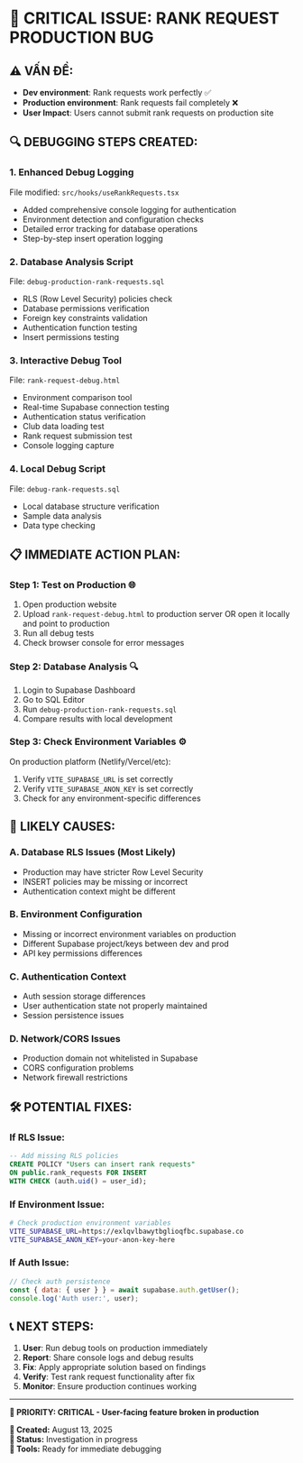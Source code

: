 # 🚨 CRITICAL ISSUE: RANK REQUEST PRODUCTION BUG

## ⚠️ **VẤN ĐỀ:**
- **Dev environment**: Rank requests work perfectly ✅  
- **Production environment**: Rank requests fail completely ❌
- **User Impact**: Users cannot submit rank requests on production site

## 🔍 **DEBUGGING STEPS CREATED:**

### 1. **Enhanced Debug Logging** 
File modified: `src/hooks/useRankRequests.tsx`
- Added comprehensive console logging for authentication
- Environment detection and configuration checks  
- Detailed error tracking for database operations
- Step-by-step insert operation logging

### 2. **Database Analysis Script**
File: `debug-production-rank-requests.sql`
- RLS (Row Level Security) policies check
- Database permissions verification
- Foreign key constraints validation
- Authentication function testing
- Insert permissions testing

### 3. **Interactive Debug Tool**
File: `rank-request-debug.html`
- Environment comparison tool
- Real-time Supabase connection testing
- Authentication status verification
- Club data loading test
- Rank request submission test
- Console logging capture

### 4. **Local Debug Script**
File: `debug-rank-requests.sql`
- Local database structure verification
- Sample data analysis
- Data type checking

## 📋 **IMMEDIATE ACTION PLAN:**

### **Step 1: Test on Production** 🌐
1. Open production website
2. Upload `rank-request-debug.html` to production server OR open it locally and point to production
3. Run all debug tests
4. Check browser console for error messages

### **Step 2: Database Analysis** 🔍  
1. Login to Supabase Dashboard
2. Go to SQL Editor
3. Run `debug-production-rank-requests.sql`
4. Compare results with local development

### **Step 3: Check Environment Variables** ⚙️
On production platform (Netlify/Vercel/etc):
1. Verify `VITE_SUPABASE_URL` is set correctly
2. Verify `VITE_SUPABASE_ANON_KEY` is set correctly  
3. Check for any environment-specific differences

## 🎯 **LIKELY CAUSES:**

### **A. Database RLS Issues** (Most Likely)
- Production may have stricter Row Level Security
- INSERT policies may be missing or incorrect
- Authentication context might be different

### **B. Environment Configuration**
- Missing or incorrect environment variables on production
- Different Supabase project/keys between dev and prod
- API key permissions differences

### **C. Authentication Context**
- Auth session storage differences
- User authentication state not properly maintained
- Session persistence issues

### **D. Network/CORS Issues**
- Production domain not whitelisted in Supabase
- CORS configuration problems
- Network firewall restrictions

## 🛠️ **POTENTIAL FIXES:**

### **If RLS Issue:**
```sql
-- Add missing RLS policies
CREATE POLICY "Users can insert rank requests" 
ON public.rank_requests FOR INSERT 
WITH CHECK (auth.uid() = user_id);
```

### **If Environment Issue:**
```bash
# Check production environment variables
VITE_SUPABASE_URL=https://exlqvlbawytbglioqfbc.supabase.co
VITE_SUPABASE_ANON_KEY=your-anon-key-here
```

### **If Auth Issue:**
```javascript
// Check auth persistence
const { data: { user } } = await supabase.auth.getUser();
console.log('Auth user:', user);
```

## 📞 **NEXT STEPS:**
1. **User**: Run debug tools on production immediately
2. **Report**: Share console logs and debug results  
3. **Fix**: Apply appropriate solution based on findings
4. **Verify**: Test rank request functionality after fix
5. **Monitor**: Ensure production continues working

---

**🔴 PRIORITY: CRITICAL - User-facing feature broken in production**

**📅 Created:** August 13, 2025  
**🎯 Status:** Investigation in progress  
**🔧 Tools:** Ready for immediate debugging
